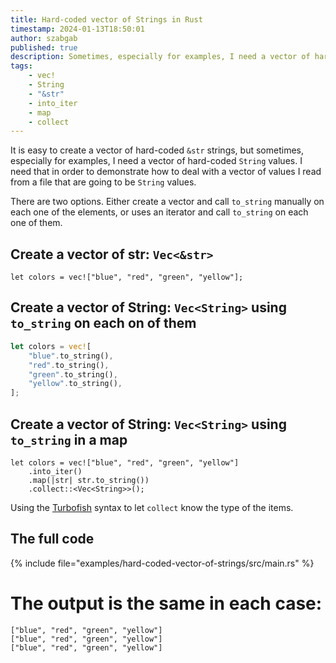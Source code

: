 ```yaml
---
title: Hard-coded vector of Strings in Rust
timestamp: 2024-01-13T18:50:01
author: szabgab
published: true
description: Sometimes, especially for examples, I need a vector of hard coded values that resemble values I read from a file. So String types.
tags:
    - vec!
    - String
    - "&str"
    - into_iter
    - map
    - collect
---
```



It is easy to create a vector of hard-coded `&str` strings, but sometimes, especially for examples, I need a vector of hard-coded `String` values.
I need that in order to demonstrate how to deal with a vector of values I read from a file that are going to be `String` values.

There are two options. Either create a vector and call `to_string` manually on each one of the elements, or uses an iterator and call `to_string` on each one of them.

## Create a vector of str: `Vec<&str>`
```
let colors = vec!["blue", "red", "green", "yellow"];
```

## Create a vector of String: `Vec<String>` using `to_string` on each on of them

```rust
let colors = vec![
    "blue".to_string(),
    "red".to_string(),
    "green".to_string(),
    "yellow".to_string(),
];
```

## Create a vector of String: `Vec<String>` using `to_string` in a map

```
let colors = vec!["blue", "red", "green", "yellow"]
    .into_iter()
    .map(|str| str.to_string())
    .collect::<Vec<String>>();
```

Using the [Turbofish](/turbofish) syntax to let `collect` know the type of the items.

## The full code

{% include file="examples/hard-coded-vector-of-strings/src/main.rs" %}

# The output is the same in each case:

```
["blue", "red", "green", "yellow"]
["blue", "red", "green", "yellow"]
["blue", "red", "green", "yellow"]
```



